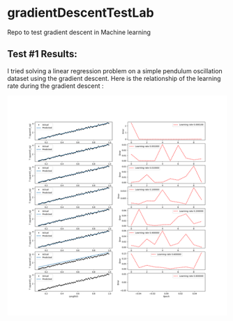 # gradientDescentTestLab
Repo to test gradient descent in Machine learning
## Test #1 Results:
I tried solving a linear regression problem on a simple pendulum oscillation dataset using the gradient descent.
Here is the relationship of the learning rate during the gradient descent :

![Output of various Learning rates during Stocastic GD](https://github.com/prabhupad26/gradientDescentTestLab/blob/master/output.png)
